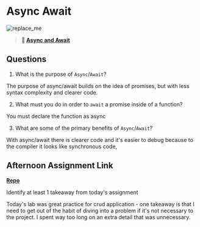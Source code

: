 # Async Await

![replace_me](https://codeworks.blob.core.windows.net/public/assets/img/illustrations/placeholder.svg)

> **📖 [Async and Await](https://codeworksacademy.com/fs-student-guide/resources/wk4/03-Async-Await)**

## Questions

1. What is the purpose of `Async`/`Await`?

The purpose of async/await builds on the idea of promises, but with less syntax complexity and clearer code.

2. What must you do in order to  `await` a promise inside of a function?

You must declare the function as async

3. What are some of the primary benefits of `Async`/`Await`?

With async/await there is clearer code and it's easier to debug because to the compiler it looks like synchronous code, 

## Afternoon Assignment Link

**[Repo](https://github.com/Max-Ball/Pokedex)**

Identify at least 1 takeaway from today's assignment

Today's lab was great practice for crud application - one takeaway is that I need to get out of the habit of diving into a problem if it's not necessary to the project. I spent way too long on an extra detail that was unnecessary.